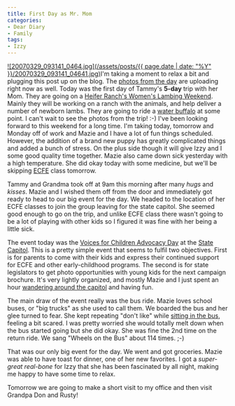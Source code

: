 ```yaml
---
title: First Day as Mr. Mom
categories:
- Dear Diary
- Family
tags:
- Izzy
---
```


[![20070329_093141_0464.jpg](/assets/posts/{{ page.date | date: "%Y" }}/20070329_093141_04641.jpg)](http://photos.thingelstad.com/200703-Capitol/content/20070329_093141_0464_large.html)I'm taking a moment to relax a bit and plugging this post up on the blog. The [photos from the day](http://photos.thingelstad.com/200703-Capitol/) are uploading right now as well. Today was the first day of Tammy's **5-day** trip with her Mom. They are going on a [Heifer Ranch's Women's Lambing Weekend](http://www.heifer.org/site/c.edJRKQNiFiG/b.1347487/). Mainly they will be working on a ranch with the animals, and help deliver a number of newborn lambs. They are going to ride a [water buffalo](http://images.google.com/images?hl=en&q=water+buffalo&btnG=Search+Images&gbv=2) at some point. I can't wait to see the photos from the trip! :-)
I've been looking forward to this weekend for a long time. I'm taking today, tomorrow and Monday off of work and Mazie and I have a lot of fun things scheduled. However, the addition of a brand new puppy has greatly complicated things and added a bunch of stress. On the plus side though it will give Izzy and I some good quality time together. Mazie also came down sick yesterday with a high temperature. She did okay today with some medicine, but we'll be skipping [ECFE](http://www.ecfe.info/) class tomorrow.

Tammy and Grandma took off at 9am this morning after many _hugs_ and _kisses_. Mazie and I wished them off from the door and immediately got ready to head to our big event for the day. We headed to the location of her ECFE classes to join the group leaving for the state capitol. She seemed good enough to go on the trip, and unlike ECFE class there wasn't going to be a lot of playing with other kids so I figured it was fine with her being a little sick.

The event today was the [Voices for Children Advocacy Day](http://www.voicesforchildrenmn.org/) at the [State Capitol](http://www.leg.state.mn.us/).  This is a pretty simple event that seems to fulfil two objectives. First is for parents to come with their kids and express their continued support for ECFE and other early-childhood programs. The second is for state legislators to get photo opportunities with young kids for the next campaign brochure. It's very lightly organized, and mostly Mazie and I just spent an hour [wandering around the capitol](http://photos.thingelstad.com/200703-Capitol/content/20070329_102115_0474_large.html) and having fun.

The main draw of the event really was the bus ride. Mazie loves school buses, or "big trucks" as she used to call them. We boarded the bus and her glee turned to fear. She kept repeating "don't like" while [sitting in the bus](http://photos.thingelstad.com/200703-Capitol/content/20070329_093141_0464_large.html), feeling a bit scared. I was pretty worried she would totally melt down when the bus started going but she did okay. She was fine the 2nd time on the return ride. We sang "Wheels on the Bus" about 114 times. ;-)

That was our only big event for the day. We went and got groceries. Mazie was able to have toast for dinner, one of her new favorites. I got a _super-great real-bone_ for Izzy that she has been fascinated by all night, making me happy to have some time to relax.

Tomorrow we are going to make a short visit to my office and then visit Grandpa Don and Rusty!

